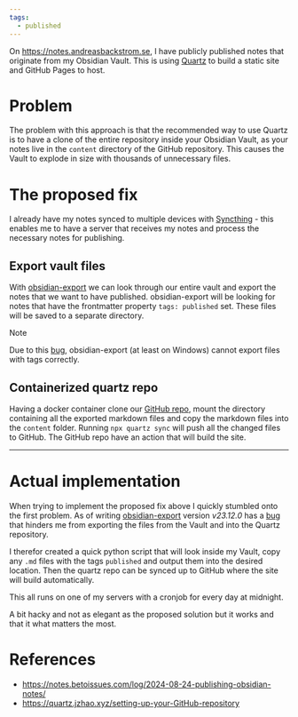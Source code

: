 ```yaml
---
tags:
  - published
---
```

On https://notes.andreasbackstrom.se, I have publicly published notes that originate from my Obsidian Vault.
This is using [Quartz](https://quartz.jzhao.xyz) to build a static site and GitHub Pages to host. 

# Problem
The problem with this approach is that the recommended way to use Quartz is to have a clone of the entire repository inside your Obsidian Vault, as your notes live in the `content` directory of the GitHub repository. This causes the Vault to explode in size with thousands of unnecessary files.


# The proposed fix

I already have my notes synced to multiple devices with [Syncthing](https://syncthing.net/) - this enables me to have a server that receives my notes and process the necessary notes for publishing.

## Export vault files
With [obsidian-export](https://github.com/zoni/obsidian-export) we can look through our entire vault and export the notes that we want to have published. obsidian-export will be looking for notes that have the frontmatter property `tags: published` set.
These files will be saved to a separate directory.

> [!NOTE] 
> Due to this [bug](https://github.com/zoni/obsidian-export/issues/241), obsidian-export (at least on Windows) cannot export files with tags correctly. 

## Containerized quartz repo
Having a docker container clone our [GitHub repo](https://github.com/Mozzo1000/notes.andreasbackstrom.se), mount the directory containing all the exported markdown files and copy the markdown files into the `content` folder. Running `npx quartz sync` will push all the changed files to GitHub. The GitHub repo have an action that will build the site.


------
# Actual implementation
When trying to implement the proposed fix above I quickly stumbled onto the first problem. As of writing [obsidian-export](https://github.com/zoni/obsidian-export) version *v23.12.0* has a [bug](https://github.com/zoni/obsidian-export/issues/241) that hinders me from exporting the files from the Vault and into the Quartz repository.

I therefor created a quick python script that will look inside my Vault, copy any `.md` files with the tags `published` and output them into the desired location.
Then the quartz repo can be synced up to GitHub where the site will build automatically.

This all runs on one of my servers with a cronjob for every day at midnight.

A bit hacky and not as elegant as the proposed solution but it works and that it what matters the most.


# References
* https://notes.betoissues.com/log/2024-08-24-publishing-obsidian-notes/
* https://quartz.jzhao.xyz/setting-up-your-GitHub-repository